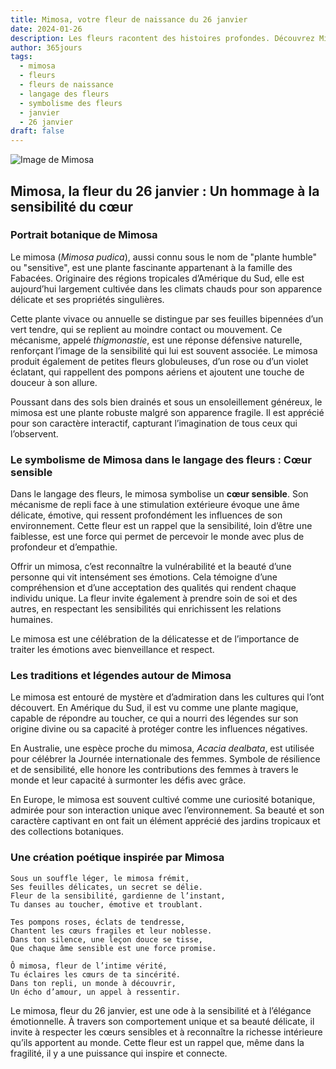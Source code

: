 ```yaml
---
title: Mimosa, votre fleur de naissance du 26 janvier
date: 2024-01-26
description: Les fleurs racontent des histoires profondes. Découvrez Mimosa, votre fleur de naissance du 26 janvier, ses symboles et récits fascinants. Plongez dans sa signification et son langage unique dans l'art floral.
author: 365jours
tags:
  - mimosa
  - fleurs
  - fleurs de naissance
  - langage des fleurs
  - symbolisme des fleurs
  - janvier
  - 26 janvier
draft: false
---
```



![Image de Mimosa](https://cdn.pixabay.com/photo/2022/06/07/22/59/flower-7249417_640.jpg#center)


## Mimosa, la fleur du 26 janvier : Un hommage à la sensibilité du cœur

### Portrait botanique de Mimosa

Le mimosa (_Mimosa pudica_), aussi connu sous le nom de "plante humble" ou "sensitive", est une plante fascinante appartenant à la famille des Fabacées. Originaire des régions tropicales d’Amérique du Sud, elle est aujourd’hui largement cultivée dans les climats chauds pour son apparence délicate et ses propriétés singulières.

Cette plante vivace ou annuelle se distingue par ses feuilles bipennées d’un vert tendre, qui se replient au moindre contact ou mouvement. Ce mécanisme, appelé _thigmonastie_, est une réponse défensive naturelle, renforçant l’image de la sensibilité qui lui est souvent associée. Le mimosa produit également de petites fleurs globuleuses, d’un rose ou d’un violet éclatant, qui rappellent des pompons aériens et ajoutent une touche de douceur à son allure.

Poussant dans des sols bien drainés et sous un ensoleillement généreux, le mimosa est une plante robuste malgré son apparence fragile. Il est apprécié pour son caractère interactif, capturant l’imagination de tous ceux qui l’observent.

### Le symbolisme de Mimosa dans le langage des fleurs : Cœur sensible

Dans le langage des fleurs, le mimosa symbolise un **cœur sensible**. Son mécanisme de repli face à une stimulation extérieure évoque une âme délicate, émotive, qui ressent profondément les influences de son environnement. Cette fleur est un rappel que la sensibilité, loin d’être une faiblesse, est une force qui permet de percevoir le monde avec plus de profondeur et d’empathie.

Offrir un mimosa, c’est reconnaître la vulnérabilité et la beauté d’une personne qui vit intensément ses émotions. Cela témoigne d’une compréhension et d’une acceptation des qualités qui rendent chaque individu unique. La fleur invite également à prendre soin de soi et des autres, en respectant les sensibilités qui enrichissent les relations humaines.

Le mimosa est une célébration de la délicatesse et de l’importance de traiter les émotions avec bienveillance et respect.

### Les traditions et légendes autour de Mimosa

Le mimosa est entouré de mystère et d’admiration dans les cultures qui l’ont découvert. En Amérique du Sud, il est vu comme une plante magique, capable de répondre au toucher, ce qui a nourri des légendes sur son origine divine ou sa capacité à protéger contre les influences négatives.

En Australie, une espèce proche du mimosa, _Acacia dealbata_, est utilisée pour célébrer la Journée internationale des femmes. Symbole de résilience et de sensibilité, elle honore les contributions des femmes à travers le monde et leur capacité à surmonter les défis avec grâce.

En Europe, le mimosa est souvent cultivé comme une curiosité botanique, admirée pour son interaction unique avec l’environnement. Sa beauté et son caractère captivant en ont fait un élément apprécié des jardins tropicaux et des collections botaniques.

### Une création poétique inspirée par Mimosa

```
Sous un souffle léger, le mimosa frémit,  
Ses feuilles délicates, un secret se délie.  
Fleur de la sensibilité, gardienne de l’instant,  
Tu danses au toucher, émotive et troublant.  

Tes pompons roses, éclats de tendresse,  
Chantent les cœurs fragiles et leur noblesse.  
Dans ton silence, une leçon douce se tisse,  
Que chaque âme sensible est une force promise.  

Ô mimosa, fleur de l’intime vérité,  
Tu éclaires les cœurs de ta sincérité.  
Dans ton repli, un monde à découvrir,  
Un écho d’amour, un appel à ressentir.  
```

Le mimosa, fleur du 26 janvier, est une ode à la sensibilité et à l’élégance émotionnelle. À travers son comportement unique et sa beauté délicate, il invite à respecter les cœurs sensibles et à reconnaître la richesse intérieure qu’ils apportent au monde. Cette fleur est un rappel que, même dans la fragilité, il y a une puissance qui inspire et connecte.
